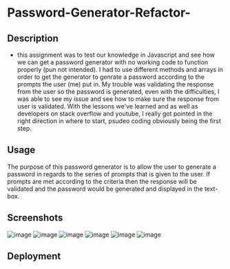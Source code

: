 # Password-Generator-Refactor-

## Description
* this assignment was to test our knowledge in Javascript and see how we can get a password generator with no working code to function properly (pun not intended). I had to use different methods and arrays in order to get the generator to genrate a password according to the prompts the user (me) put in. My trouble was validating the response from the user so the password is generated, even with the difficulties, I was able to see my issue and see how to make sure the response from user is validated. With the lessons we've learned and as well as developers on stack overflow and youtube, I really got pointed in the right direction in where to start, psudeo coding obviously being the first step.

## Usage 
The purpose of this password generator is to allow the user to generate a password in regards to the series of prompts that is given to the user. If prompts are met according to the criteria then the response will be validated and the password would be generated and displayed in the text-box. 

## Screenshots
![image](https://user-images.githubusercontent.com/122575280/218270237-cde60c05-6105-4cc4-848a-75e26656ded6.png)
![image](https://user-images.githubusercontent.com/122575280/218270274-b320dd80-619e-478a-8cc1-fec00cb29a2b.png)
![image](https://user-images.githubusercontent.com/122575280/218270316-e5bdf246-3561-41a5-9a77-6ad8dd4347e9.png)
![image](https://user-images.githubusercontent.com/122575280/218270366-bfbece38-d383-4d12-89d2-135c654bddb7.png)
![image](https://user-images.githubusercontent.com/122575280/218270379-cf55c51d-e781-4c69-ac36-51f8791600af.png)
![image](https://user-images.githubusercontent.com/122575280/218270396-1221f6fd-0785-407a-81aa-64e256d3ba0d.png)
## Deployment 
